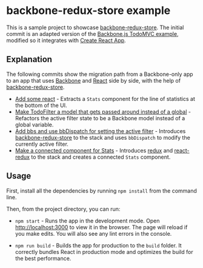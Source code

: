 # backbone-redux-store example

This is a sample project to showcase [backbone-redux-store](https://github.com/adamterlson/backbone-redux-store).
The initial commit is an adapted version of the [Backbone.js TodoMVC example](https://github.com/tastejs/todomvc/tree/gh-pages/examples/backbone), modified so it integrates with [Create React App](https://github.com/facebookincubator/create-react-app).

## Explanation

The following commits show the migration path from a Backbone-only app to an app that uses [Backbone](http://backbonejs.org/) and [React](https://facebook.github.io/react/) side by side, with the help of [backbone-redux-store](https://github.com/adamterlson/backbone-redux-store).

* [Add some react](https://github.com/vitorbal/backbone-redux-store-example/commit/d92c99cae6eea4ce0017311501c37cfaca0cde6f) - Extracts a `Stats` component for the line of statistics at the bottom of the UI.
* [Make TodoFilter a model that gets passed around instead of a global](https://github.com/vitorbal/backbone-redux-store-example/commit/10768b7406e4f27af57c44ec5e65d8774eb47866) - Refactors the active filter state to be a Backbone model instead of a global variable.
* [Add bbs and use bbDispatch for setting the active filter](https://github.com/vitorbal/backbone-redux-store-example/commit/1b3645d7f728dd45c71baabe59ca0f01d1f306cb) - Introduces [backbone-redux-store](https://github.com/adamterlson/backbone-redux-store) to the stack and uses `bbDispatch` to modify the currently active filter.
* [Make a connected component for Stats](https://github.com/vitorbal/backbone-redux-store-example/commit/9ccb9a64ad5cb936c4cc013aba99f00476bff4ad) - Introduces [redux](https://github.com/reactjs/redux) and [react-redux](https://github.com/reactjs/react-redux) to the stack and creates a connected `Stats` component.

## Usage

First, install all the dependencies by running `npm install` from the command line.

Then, from the project directory, you can run:

* `npm start` - Runs the app in the development mode. Open [http://localhost:3000](http://localhost:3000) to view it in the browser.
The page will reload if you make edits. You will also see any lint errors in the console.

* `npm run build` - Builds the app for production to the `build` folder.
It correctly bundles React in production mode and optimizes the build for the best performance.
